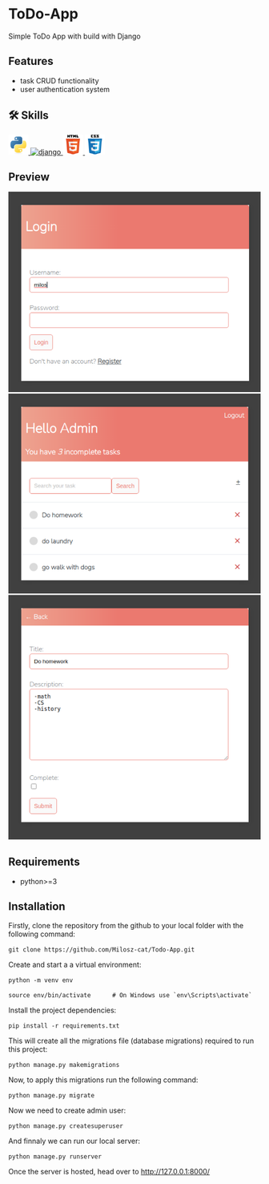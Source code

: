 # ToDo-App
Simple ToDo App with build with Django

## Features
- task CRUD functionality
- user authentication system

## 🛠 Skills
<p align="left">  
    <a href="https://www.python.org" target="_blank" rel="noreferrer"> <img src="https://raw.githubusercontent.com/devicons/devicon/master/icons/python/python-original.svg" alt="python"             width="40" height="40"/> </a>
    <a href="https://www.djangoproject.com/" target="_blank" rel="noreferrer"> <img src="https://cdn.worldvectorlogo.com/logos/django.svg" alt="django" width="40" height="40"/> </a> 
    <a href="https://www.w3.org/html/" target="_blank" rel="noreferrer"> <img src="https://raw.githubusercontent.com/devicons/devicon/master/icons/html5/html5-original-wordmark.svg"              alt="html5" width="40" height="40"/> </a>
    <a href="https://www.w3schools.com/css/" target="_blank" rel="noreferrer"> <img src="https://raw.githubusercontent.com/devicons/devicon/master/icons/css3/css3-original-wordmark.svg"         alt="css3" width="40" height="40"/> </a>

</p>

## Preview
![Preview image](Preview/1.png)
![Preview image](Preview/2.png)
![Preview image](Preview/3.png)

    
## Requirements
* python>=3

## Installation
Firstly, clone the repository from the github to your local folder with the following command:
```
git clone https://github.com/Milosz-cat/Todo-App.git
```
Create and start a a virtual environment:
```
python -m venv env
```
```
source env/bin/activate      # On Windows use `env\Scripts\activate`
```
Install the project dependencies:
```
pip install -r requirements.txt
```
This will create all the migrations file (database migrations) required to run this project:
```
python manage.py makemigrations
```
Now, to apply this migrations run the following command:
```
python manage.py migrate
```
Now we need to create admin user:
```
python manage.py createsuperuser
```
And finnaly we can run our local server:
```
python manage.py runserver
```
Once the server is hosted, head over to http://127.0.0.1:8000/
